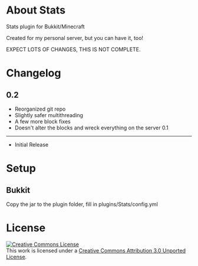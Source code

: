 About Stats
===========
Stats plugin for Bukkit/Minecraft

Created for my personal server, but you can have it, too!

EXPECT LOTS OF CHANGES, THIS IS NOT COMPLETE.

Changelog
=========
0.2
---
  * Reorganized git repo
  * Slightly safer multithreading
  * A few more block fixes
  * Doesn't alter the blocks and wreck everything on the server
0.1
---
  * Initial Release

Setup
=====

Bukkit
------
Copy the jar to the plugin folder, fill in plugins/Stats/config.yml

License
=======
<a rel="license" href="http://creativecommons.org/licenses/by/3.0/"><img alt="Creative Commons License" style="border-width:0" src="http://i.creativecommons.org/l/by/3.0/88x31.png" /></a><br />
This work is licensed under a <a rel="license" href="http://creativecommons.org/licenses/by/3.0/">Creative Commons Attribution 3.0 Unported License</a>.
